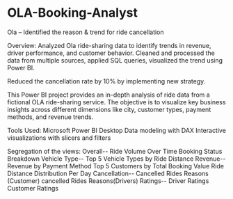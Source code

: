 # OLA-Booking-Analyst
Ola – Identified the reason &amp; trend for ride cancellation 

Overview:
Analyzed Ola ride-sharing data to identify trends in revenue, driver performance, and customer behavior. Cleaned and processed the data from multiple sources, applied SQL queries, visualized the trend using Power BI.

Reduced the cancellation rate by 10% by implementing new strategy.

This Power BI project provides an in-depth analysis of ride data from a fictional OLA ride-sharing service. The objective is to visualize key business insights across different dimensions like city, customer types, payment methods, and revenue trends.

Tools Used:
Microsoft Power BI Desktop
Data modeling with DAX
Interactive visualizations with slicers and filters

Segregation of the views:
Overall--
  Ride Volume Over Time
  Booking Status Breakdown
Vehicle Type--
  Top 5 Vehicle Types by Ride Distance
Revenue--
  Revenue by Payment Method
  Top 5 Customers by Total Booking Value
  Ride Distance Distribution Per Day
Cancellation--
  Cancelled Rides Reasons (Customer)
  cancelled Rides Reasons(Drivers)
Ratings--
  Driver Ratings
  Customer Ratings

